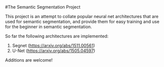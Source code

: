 #The Semantic Segmentation Project

This project is an attempt to collate popular neural net architectures that are used for semantic segmentation, and provide them for easy training and use for the beginner in semantic segmentation.

So far the following architectures are implemented:
1. Segnet (https://arxiv.org/abs/1511.00561)
2. U-Net  (https://arxiv.org/abs/1505.04597)

Additions are welcome!